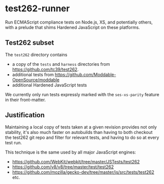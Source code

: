 # test262-runner

Run ECMAScript compliance tests on Node.js, XS, and potentially others, with a
prelude that shims Hardened JavaScript on these platforms.

## Test262 subset

The `test262` directory contains

* a copy of the `tests` and `harness` directories from https://github.com/tc39/test262.
* additional tests from https://github.com/Moddable-OpenSource/moddable
* additional Hardened JavaScript tests

We currently only run tests expressly marked with the `ses-xs-parity` feature
in their front-matter.

## Justification

Maintaining a local copy of tests taken at a given revision provides not only stability, it's also much faster on autobuilds than having to both checkout the test262 git repo and filter for relevant tests, and having to do so at every test run.

This technique is the same used by all major JavaScript engines:
- https://github.com/WebKit/webkit/tree/master/JSTests/test262
- https://github.com/v8/v8/tree/master/test/test262
- https://github.com/mozilla/gecko-dev/tree/master/js/src/tests/test262
etc.
